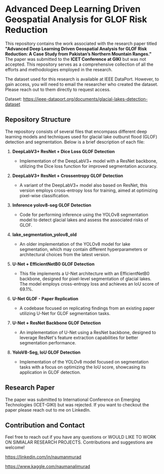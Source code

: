 # Advanced Deep Learning Driven Geospatial Analysis for GLOF Risk Reduction

This repository contains the work associated with the research paper titled **"Advanced Deep Learning Driven Geospatial Analysis for GLOF Risk Reduction: A Case Study from Pakistan’s Northern Mountain Ranges."** The paper was submitted to the **ICET Conference at GIKI** but was not accepted. This repository serves as a comprehensive collection of all the efforts and methodologies employed in the research.

The dataset used for this research is available at IEEE DataPort. However, to gain access, you will need to email the researcher who created the dataset. Please reach out to them directly to request access.

Dataset: https://ieee-dataport.org/documents/glacial-lakes-detection-dataset 

## Repository Structure

The repository consists of several files that encompass different deep learning models and techniques used for glacial lake outburst flood (GLOF) detection and segmentation. Below is a brief description of each file:

1. **DeepLabV3+ ResNet + Dice Loss GLOF Detection**
   - Implementation of the DeepLabV3+ model with a ResNet backbone, utilizing the Dice loss function for improved segmentation accuracy.

2. **DeepLabV3+ ResNet + Crossentropy GLOF Detection**
   - A variant of the DeepLabV3+ model also based on ResNet, this version employs cross-entropy loss for training, aimed at optimizing pixel-wise classification.

3. **Inference yolov8-seg GLOF Detection**
   - Code for performing inference using the YOLOv8 segmentation model to detect glacial lakes and assess the associated risks of GLOF.

4. **lake_segmentation_yolov8_old**
   - An older implementation of the YOLOv8 model for lake segmentation, which may contain different hyperparameters or architectural choices from the latest version.

5. **U-Net + EfficientNetB0 GLOF Detection**
   - This file implements a U-Net architecture with an EfficientNetB0 backbone, designed for pixel-level segmentation of glacial lakes. The model employs cross-entropy loss and achieves an IoU score of 69.1%.

6. **U-Net GLOF - Paper Replication**
   - A codebase focused on replicating findings from an existing paper utilizing U-Net for GLOF segmentation tasks.

7. **U-Net + ResNet Backbone GLOF Detection**
   - An implementation of U-Net using a ResNet backbone, designed to leverage ResNet's feature extraction capabilities for better segmentation performance.

8. **YoloV8-Seg, IoU GLOF Detection**
   - Implementation of the YOLOv8 model focused on segmentation tasks with a focus on optimizing the IoU score, showcasing its application in GLOF detection.

## Research Paper

The paper was submitted to International Conference on Emerging Technologies (ICET-GIKI) but was rejected. If you want to checkout the paper please reach out to me on LinkedIn.

## Contribution and Contact

Feel free to reach out if you have any questions or WOULD LIKE TO WORK ON SIMIALAR RESEARCH PROJECTS. Contributions and suggestions are welcome!

https://linkedin.com/in/naumanmurad

https://www.kaggle.com/naumanalimurad
